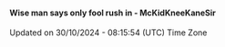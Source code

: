#### Wise man says only fool rush in - McKidKneeKaneSir
Updated on 30/10/2024 - 08:15:54 (UTC) Time Zone
